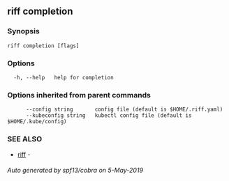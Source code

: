 ## riff completion



### Synopsis



```
riff completion [flags]
```

### Options

```
  -h, --help   help for completion
```

### Options inherited from parent commands

```
      --config string       config file (default is $HOME/.riff.yaml)
      --kubeconfig string   kubectl config file (default is $HOME/.kube/config)
```

### SEE ALSO

* [riff](riff.md)	 - 

###### Auto generated by spf13/cobra on 5-May-2019
